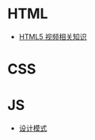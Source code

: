 # HTML
- [HTML5 视频相关知识](https://github.com/VIGDXX/VIGDXX.github.io/blob/master/HTML/HTML%20video%20%E7%9B%B8%E5%85%B3%E7%9F%A5%E8%AF%86.md)

# CSS

# JS
- [设计模式](https://github.com/VIGDXX/VIGDXX.github.io/blob/master/js/设计模式.md)

